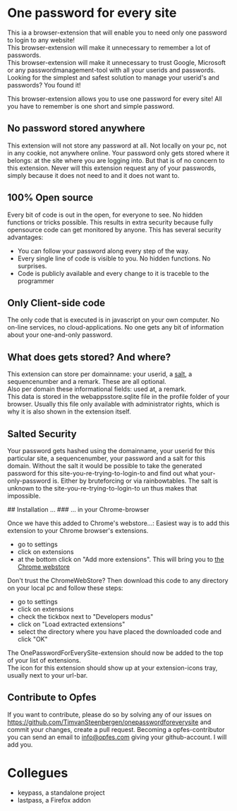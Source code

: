 # One password for every site
<p>This ia a browser-extension that will enable you to need only one password to login to any website!<br/>
This browser-extension will make it unnecessary to remember a lot of passwords.<br/>
This browser-extension will make it unnecessary to trust Google, Microsoft or any passwordmanagement-tool with all your userids and passwords.<br/>
Looking for the simplest and safest solution to manage your userid's and passwords? You found it!
</p>

This browser-extension allows you to use one password for every site! All you have to remember is one short and simple password.
## No password stored anywhere
<p>This extension will not store any password at all. Not locally on your pc, not in any cookie, not anywhere online.
   Your password only gets stored where it belongs: at the site where you are logging into. But that is of no concern to this extension.
   Never will this extension request any of your passwords, simply because it does not need to and it does not want to.
</p>

## 100% Open source
<p>Every bit of code is out in the open, for everyone to see. No hidden functions or tricks possible. 
This results in extra security because fully opensource code can get monitored by anyone. This has several security advantages:
<ul>
 <li>You can follow your password along every step of the way.</li>
 <li>Every single line of code is visible to you. No hidden functions. No surprises.</li>
 <li>Code is publicly available and every change to it is traceble to the programmer</li>
</ul>
</p>

## Only Client-side code
<p>The only code that is executed is in javascript on your own computer. No on-line services, no cloud-applications. No
    one gets any bit of information about your one-and-only password.</p>

<h2>What does gets stored? And where?</h2>
<p>This extension can store per domainname: your userid, a <a href="#" title="A salt can be used for extra security. Using a salt prevents the hased value to get found in some rainbowtable">salt</a>, a sequencenumber and a remark. These are all optional.</br>
Also per domain these informational fields: used at, a remark.</br>
This data is stored in the webappsstore.sqlite file in the profile folder of your browser. Usually this file only
 available with administrator rights, which is why it is also shown in the extension itself.
 </p>

## Salted Security
<p>Your password gets hashed using the domainname, your userid for this particular site, a sequencenumber, your password and a salt for this domain.
    Without the salt it would be possible to take the generated password for this site-you-re-trying-to-login-to and
    find out what your-only-password is. Either by bruteforcing or via rainbowtables.
    The salt is unknown to the site-you-re-trying-to-login-to un thus makes that impossible.</p>
</p>
## Installation ...
### ... in your Chrome-browser
<p>Once we have this added to Chrome's webstore...: Easiest way is to add this extension to your Chrome browser's extensions.
 <ul>
  <li>go to settings</li>
  <li>click on extensions</li>
  <li>at the bottom click on "Add more extensions". This will bring you to <a href="https://chrome.google.com/webstore/category/extensions?hl=nl">the Chrome webstore</a></li>
 </ul>
</p>
<p>Don't trust the ChromeWebStore? Then download this code to any directory on your local pc and follow these steps:
 <ul>
  <li>go to settings</li>
  <li>click on extensions</li>
  <li>check the tickbox next to "Developers modus"</li>
  <li>click on "Load extracted extensions"</li>
  <li>select the directory where you have placed the downloaded code and click "OK"</li>
 </ul>
 The OnePasswordForEverySite-extension should now be added to the top of your list of extensions.<br/>
 The icon for this extension should show up at your extension-icons tray, usually next to your url-bar.
</p>

## Contribute to Opfes
If you want to contribute, please do so by solving any of our issues on https://github.com/TimvanSteenbergen/onepasswordforeverysite and commit your changes, create a pull request. 
Becoming a opfes-contributor you can send an email to info@opfes.com giving your github-account. I will add you.


# Collegues
- keypass, a standalone project
- lastpass, a Firefox addon